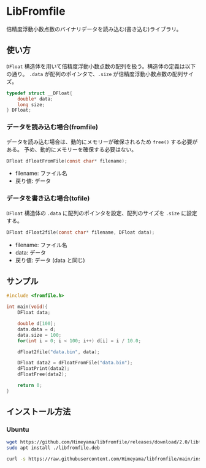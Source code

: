 # LibFromfile
倍精度浮動小数点数のバイナリデータを読み込む(書き込む)ライブラリ。

## 使い方
`DFloat` 構造体を用いて倍精度浮動小数点数の配列を扱う。構造体の定義は以下の通り。 
`.data` が配列のポインタで、`.size` が倍精度浮動小数点数の配列サイズ。

```c
typedef struct __DFloat{
    double* data;
    long size;
} DFloat;
```

### データを読み込む場合(fromfile)
データを読み込む場合は、動的にメモリーが確保されるため `free()` する必要がある。
予め、動的にメモリーを確保する必要はない。

```c
DFloat dFloatFromFile(const char* filename);
```

- filename: ファイル名
- 戻り値: データ

### データを書き込む場合(tofile)
`DFloat` 構造体の `.data` に配列のポインタを設定、配列のサイズを `.size` に設定する。

```c
DFloat dFloat2file(const char* filename, DFloat data);
```

- filename: ファイル名
- data: データ
- 戻り値: データ (data と同じ)

## サンプル
```c
#include <fromfile.h>

int main(void){
    DFloat data;

    double d[100];
    data.data = d;
    data.size = 100;
    for(int i = 0; i < 100; i++) d[i] = i / 10.0;

    dFloat2file("data.bin", data);

    DFloat data2 = dFloatFromFile("data.bin");
    dFloatPrint(data2);
    dFloatFree(data2);

    return 0;
}
```

## インストール方法

### Ubuntu
```sh
wget https://github.com/Himeyama/libfromfile/releases/download/2.0/libfromfile.deb
sudo apt install ./libfromfile.deb
```

```sh
curl -s https://raw.githubusercontent.com/Himeyama/libfromfile/main/install.sh | bash
```
